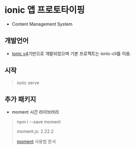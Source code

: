 # ionic 앱 프로토타이핑

- Content Management System

## 개발언어

- [Ionic v4](https://ionicframework.com/)기반으로 개발되었으며 기본 프로젝트는 ionic-cli를 이용.

## 시작
> ionic serve

## 추가 패키지

- moment 시간 라이브러리

> npm i --save moment 
>
> moment.js: 2.22.2
>
> [moment](http://momentjs.com/docs/) 사용법 문서
